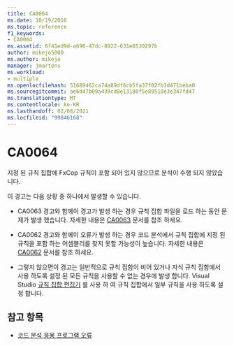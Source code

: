 ```yaml
---
title: CA0064
ms.date: 10/19/2016
ms.topic: reference
f1_keywords:
- CA0064
ms.assetid: 6f41ed9d-a690-47dc-8922-631e8530297b
author: mikejo5000
ms.author: mikejo
manager: jmartens
ms.workload:
- multiple
ms.openlocfilehash: 51689462ca74a89df6cb5fa37f02fb3d471beba0
ms.sourcegitcommit: ae6d47b09a439cd0e13180f5e89510e3e347fd47
ms.translationtype: MT
ms.contentlocale: ko-KR
ms.lasthandoff: 02/08/2021
ms.locfileid: "99846168"
---
```

# <a name="ca0064"></a>CA0064

지정 된 규칙 집합에 FxCop 규칙이 포함 되어 있지 않으므로 분석이 수행 되지 않았습니다.

이 경고는 다음 상황 중 하나에서 발생할 수 있습니다.

- CA0063 경고와 함께이 경고가 발생 하는 경우 규칙 집합 파일을 로드 하는 동안 문제가 발생 했습니다. 자세한 내용은 [CA0063](ca0063.md) 문서를 참조 하세요.

- CA0062 경고와 함께이 오류가 발생 하는 경우 코드 분석에서 규칙 집합에 지정 된 규칙을 포함 하는 어셈블리를 찾지 못할 가능성이 높습니다. 자세한 내용은 [CA0062](ca0062.md) 문서를 참조 하세요.

- 그렇지 않으면이 경고는 일반적으로 규칙 집합이 비어 있거나 자식 규칙 집합에서 사용 하도록 설정 된 모든 규칙을 사용할 수 없는 경우에 발생 합니다. Visual Studio [규칙 집합 편집기](../code-quality/working-in-the-code-analysis-rule-set-editor.md) 를 사용 하 여 규칙 집합에서 일부 규칙을 사용 하도록 설정 합니다.

## <a name="see-also"></a>참고 항목

- [코드 분석 응용 프로그램 오류](../code-quality/code-analysis-application-errors.md)
